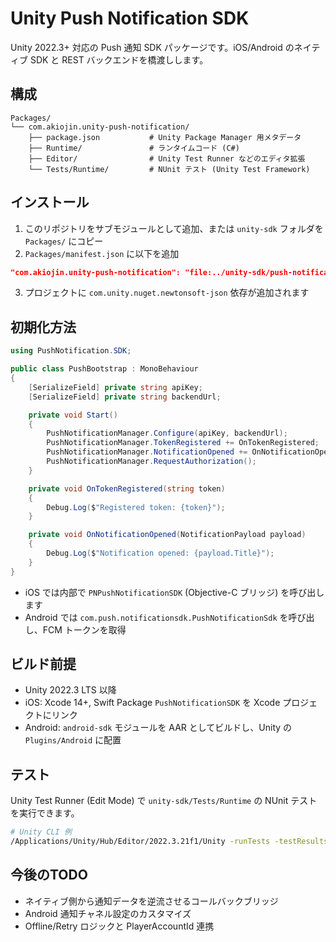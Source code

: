 # Unity Push Notification SDK

Unity 2022.3+ 対応の Push 通知 SDK パッケージです。iOS/Android のネイティブ SDK と REST バックエンドを橋渡しします。

## 構成

```
Packages/
└── com.akiojin.unity-push-notification/
    ├── package.json           # Unity Package Manager 用メタデータ
    ├── Runtime/               # ランタイムコード (C#)
    ├── Editor/                # Unity Test Runner などのエディタ拡張
    └── Tests/Runtime/         # NUnit テスト (Unity Test Framework)
```

## インストール

1. このリポジトリをサブモジュールとして追加、または `unity-sdk` フォルダを `Packages/` にコピー
2. `Packages/manifest.json` に以下を追加

```json
"com.akiojin.unity-push-notification": "file:../unity-sdk/push-notification/Packages/com.akiojin.unity-push-notification"
```

3. プロジェクトに `com.unity.nuget.newtonsoft-json` 依存が追加されます

## 初期化方法

```csharp
using PushNotification.SDK;

public class PushBootstrap : MonoBehaviour
{
    [SerializeField] private string apiKey;
    [SerializeField] private string backendUrl;

    private void Start()
    {
        PushNotificationManager.Configure(apiKey, backendUrl);
        PushNotificationManager.TokenRegistered += OnTokenRegistered;
        PushNotificationManager.NotificationOpened += OnNotificationOpened;
        PushNotificationManager.RequestAuthorization();
    }

    private void OnTokenRegistered(string token)
    {
        Debug.Log($"Registered token: {token}");
    }

    private void OnNotificationOpened(NotificationPayload payload)
    {
        Debug.Log($"Notification opened: {payload.Title}");
    }
}
```

- iOS では内部で `PNPushNotificationSDK` (Objective-C ブリッジ) を呼び出します
- Android では `com.push.notificationsdk.PushNotificationSdk` を呼び出し、FCM トークンを取得

## ビルド前提

- Unity 2022.3 LTS 以降
- iOS: Xcode 14+, Swift Package `PushNotificationSDK` を Xcode プロジェクトにリンク
- Android: `android-sdk` モジュールを AAR としてビルドし、Unity の `Plugins/Android` に配置

## テスト

Unity Test Runner (Edit Mode) で `unity-sdk/Tests/Runtime` の NUnit テストを実行できます。

```bash
# Unity CLI 例
/Applications/Unity/Hub/Editor/2022.3.21f1/Unity -runTests -testResults results.xml -projectPath <path> -testPlatform editmode
```

## 今後のTODO

- ネイティブ側から通知データを逆流させるコールバックブリッジ
- Android 通知チャネル設定のカスタマイズ
- Offline/Retry ロジックと PlayerAccountId 連携
